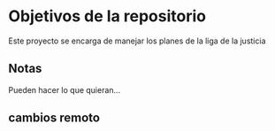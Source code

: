 # Objetivos de la repositorio

Este proyecto se encarga de manejar los planes de la liga de la justicia


## Notas
Pueden hacer lo que quieran...


## cambios remoto
